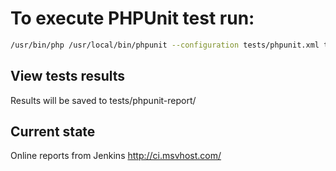 # To execute PHPUnit test run:

```bash
/usr/bin/php /usr/local/bin/phpunit --configuration tests/phpunit.xml tests/phpunit 
``` 

## View tests results 
Results will be saved to tests/phpunit-report/

## Current state 

Online reports from Jenkins
http://ci.msvhost.com/
